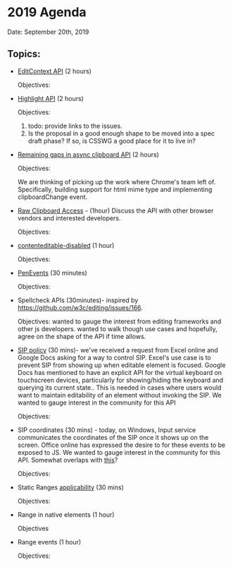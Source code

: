 # 2019 Agenda

Date: September 20th, 2019

## Topics:
- [EditContext API](https://github.com/MicrosoftEdge/MSEdgeExplainers/blob/master/EditContext/explainer.md) (2 hours)
    
    Objectives:

- [Highlight API](https://github.com/MicrosoftEdge/MSEdgeExplainers/blob/master/highlight/explainer.md) (2 hours)
    
    Objectives:
    1. todo: provide links to the issues.
    1. Is the proposal in a good enough shape to be moved into a spec draft phase? If so, is CSSWG a good place for it to live in?

- [Remaining gaps in async clipboard API](https://bugs.chromium.org/p/chromium/issues/detail?id=931839) (2 hours) 
    
    Objectives: 

    We are thinking of picking up the work where Chrome's team left of. Specifically, building support for html mime type and implementing clipboardChange event.

- [Raw Clipboard Access](https://tinyurl.com/raw-clipboard-access-design) - (1hour) Discuss the API with other browser vendors and interested developers.

    Objectives:

- [contenteditable-disabled](http://w3c.github.io/editing/contentEditableDisabled.html) (1 hour)
    
    Objectives:

- [PenEvents](https://github.com/MicrosoftEdge/MSEdgeExplainers/blob/master/PenEvents/explainer.md) (30 minutes)

    Objectives:

- Spellcheck APIs (30minutes)- inspired by https://github.com/w3c/editing/issues/166.

    Objectives:
    wanted to gauge the interest from editing frameworks and other js developers.
    wanted to walk though use cases and hopefully, agree on the shape of the API if time allows.

- [SIP policy](https://github.com/whatwg/html/issues/4876) (30 mins)- we've received a request from Excel online and Google Docs asking for a way to control SIP. Excel's use case is to prevent SIP from showing up when editable element is focused. Google Docs has mentioned to have an explicit API for the virtual keyboard on touchscreen devices, particularly for showing/hiding the keyboard and querying its current state.. This is needed in cases where users would want to maintain editability of an element without invoking the SIP. We wanted to gauge interest in the community for this API
    
    Objectives:

- SIP coordinates (30 mins) - today, on Windows, Input service communicates the coordinates of the SIP once it shows up on the screen. Office online has expressed the desire to for these events to be exposed to JS. We wanted to gauge interest in the community for this API. Somewhat overlaps with [this](https://github.com/w3c/editing/issues/183)?

    Objectives:

- Static Ranges [applicability](https://github.com/whatwg/dom/issues/590) (30 mins)

    Objectives:

- Range in native elements (1 hour)

    Objectives

- Range events (1 hour)
    
    Objectives: